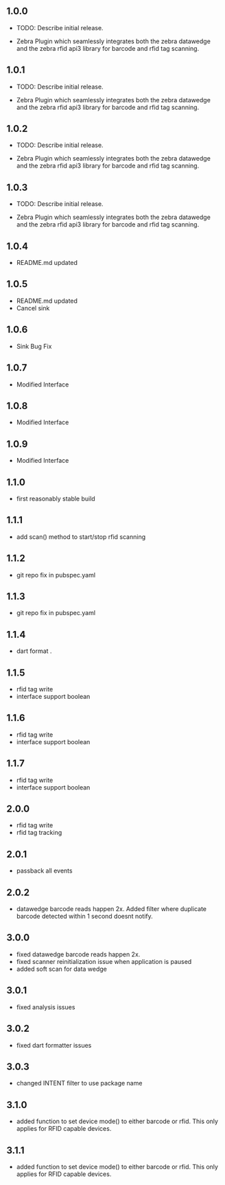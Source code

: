 ## 1.0.0

* TODO: Describe initial release.

* Zebra Plugin which seamlessly integrates both the zebra datawedge and the zebra rfid api3 library for barcode and rfid tag scanning.

## 1.0.1

* TODO: Describe initial release.

* Zebra Plugin which seamlessly integrates both the zebra datawedge and the zebra rfid api3 library for barcode and rfid tag scanning.

## 1.0.2

* TODO: Describe initial release.

* Zebra Plugin which seamlessly integrates both the zebra datawedge and the zebra rfid api3 library for barcode and rfid tag scanning.

## 1.0.3

* TODO: Describe initial release.

* Zebra Plugin which seamlessly integrates both the zebra datawedge and the zebra rfid api3 library for barcode and rfid tag scanning.

## 1.0.4

* README.md updated

## 1.0.5

* README.md updated
* Cancel sink

## 1.0.6

* Sink Bug Fix

## 1.0.7

* Modified Interface

## 1.0.8

* Modified Interface

## 1.0.9

* Modified Interface

## 1.1.0

* first reasonably stable build

## 1.1.1

* add scan() method to start/stop rfid scanning

## 1.1.2

* git repo fix in pubspec.yaml

## 1.1.3

* git repo fix in pubspec.yaml

## 1.1.4

* dart format .

## 1.1.5

* rfid tag write
* interface support boolean

## 1.1.6

* rfid tag write
* interface support boolean

## 1.1.7

* rfid tag write
* interface support boolean

## 2.0.0

* rfid tag write
* rfid tag tracking

## 2.0.1

* passback all events

## 2.0.2

* datawedge barcode reads happen 2x. Added filter where duplicate barcode detected within 1 second doesnt notify.

## 3.0.0

* fixed datawedge barcode reads happen 2x. 
* fixed scanner reinitialization issue when application is paused
* added soft scan for data wedge

## 3.0.1

* fixed analysis issues 

## 3.0.2

* fixed dart formatter issues 

## 3.0.3

* changed INTENT filter to use package name 

## 3.1.0

* added function to set device mode() to either barcode or rfid. This only applies for RFID capable devices.

## 3.1.1

* added function to set device mode() to either barcode or rfid. This only applies for RFID capable devices.